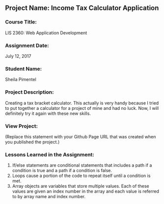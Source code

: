 ## Project Name:  Income Tax Calculator Application

### Course Title:
LIS 2360:  Web Application Development

### Assignment Date:  
July 12, 2017

### Student Name:  
Sheila Pimentel

### Project Description:
Creating a tax bracket calculator. This actually is very handy because I tried to put together a calculator for a project of mine and had no luck. Now, I will definitely try it again with these new skills.

### View Project:
(Replace this statement with your Github Page URL that was created when you 
 published the project.)

### Lessons Learned in the Assignment:
1. If/else statements are conditional statements that includes a path if a condition is true and a path if a condition is false.
2. Loops cause a portion of the code to repeat itself until a condition is met.
3. Array objects are variables that store multiple values. Each of these values are given an index number in the array and each value is referred to by array name and index number.

